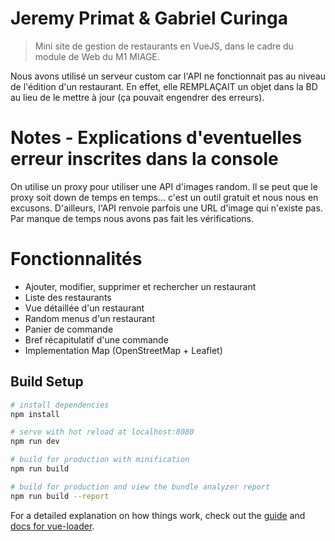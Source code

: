 # Jeremy Primat & Gabriel Curinga

> Mini site de gestion de restaurants en VueJS, dans le cadre du module de Web du M1 MIAGE.

Nous avons utilisé un serveur custom car l'API ne fonctionnait pas au niveau de l'édition d'un restaurant. En effet, elle REMPLAÇAIT un objet dans la BD au lieu de le mettre à jour (ça pouvait engendrer des erreurs).

# Notes - Explications d'eventuelles erreur inscrites dans la console
On utilise un proxy pour utiliser une API d'images random. Il se peut que le proxy soit down de temps en temps... c'est un outil gratuit et nous nous en excusons. D'ailleurs, l'API renvoie parfois une URL d'image qui n'existe pas. Par manque de temps nous avons pas fait les vérifications.

# Fonctionnalités

* Ajouter, modifier, supprimer et rechercher un restaurant
* Liste des restaurants
* Vue détaillée d'un restaurant
* Random menus d'un restaurant
* Panier de commande
* Bref récapitulatif d'une commande
* Implementation Map (OpenStreetMap + Leaflet)


## Build Setup

``` bash
# install dependencies
npm install

# serve with hot reload at localhost:8080
npm run dev

# build for production with minification
npm run build

# build for production and view the bundle analyzer report
npm run build --report
```

For a detailed explanation on how things work, check out the [guide](http://vuejs-templates.github.io/webpack/) and [docs for vue-loader](http://vuejs.github.io/vue-loader).
